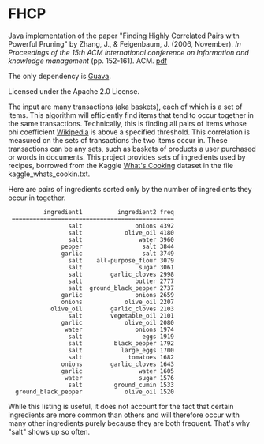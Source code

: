 # FHCP
Java implementation of the paper "Finding Highly Correlated Pairs with Powerful Pruning" by
Zhang, J., & Feigenbaum, J. (2006, November). *In Proceedings of the 15th ACM international conference on Information and knowledge management* (pp. 152-161). ACM. [pdf](http://www.cs.yale.edu/homes/jf/ZF.pdf)

The only dependency is [Guava](https://github.com/google/guava).

Licensed under the Apache 2.0 License.


The input are many transactions (aka baskets), each of which is a set of items.  This algorithm will efficiently find items that tend to occur together in the same transactions.  Technically, this is finding all pairs of items whose phi coefficient [Wikipedia](https://en.wikipedia.org/wiki/Phi_coefficient) is above a specified threshold.  This correlation is measured on the sets of transactions the two items occur in.  These transactions can be any sets, such as baskets of products a user purchased or words in documents.  This project provides sets of ingredients used by recipes, borrowed from the Kaggle [What's Cooking](https://www.kaggle.com/c/whats-cooking) dataset in the file kaggle_whats_cookin.txt.

Here are pairs of ingredients sorted only by the number of ingredients they occur in together.  
```
          ingredient1          ingredient2 freq
 ==============================================
                 salt               onions 4392
                 salt            olive_oil 4180
                 salt                water 3960
               pepper                 salt 3844
               garlic                 salt 3749
                 salt    all-purpose_flour 3079
                 salt                sugar 3061
                 salt        garlic_cloves 2998
                 salt               butter 2777
                 salt  ground_black_pepper 2737
               garlic               onions 2659
               onions            olive_oil 2207
            olive_oil        garlic_cloves 2103
                 salt        vegetable_oil 2101
               garlic            olive_oil 2080
                water               onions 1974
                 salt                 eggs 1919
                 salt         black_pepper 1792
                 salt           large_eggs 1700
                 salt             tomatoes 1682
               onions        garlic_cloves 1643
               garlic                water 1605
                water                sugar 1576
                 salt         ground_cumin 1533
  ground_black_pepper            olive_oil 1520
  ```

While this listing is useful, it does not account for the fact that certain ingredients are more common than others and will therefore occur with many other ingredients purely because they are both frequent. That's why "salt" shows up so often.
